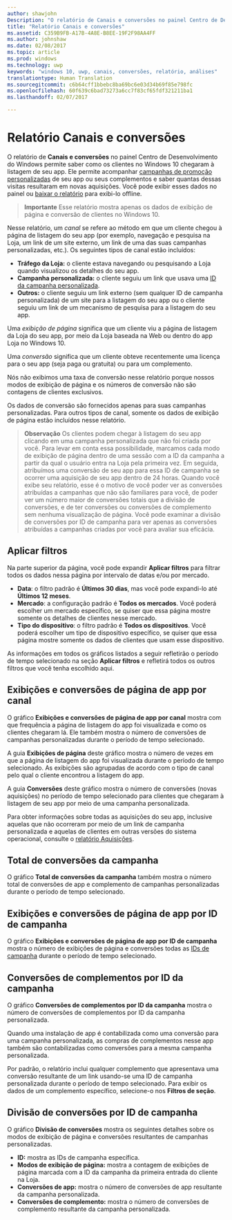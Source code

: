 ```yaml
---
author: shawjohn
Description: "O relatório de Canais e conversões no painel Centro de Desenvolvimento do Windows permite saber como os clientes no Windows 10 chegaram à listagem de seu app."
title: "Relatório Canais e conversões"
ms.assetid: C359B9FB-A17B-4A8E-B8EE-19F2F98AA4FF
ms.author: johnshaw
ms.date: 02/08/2017
ms.topic: article
ms.prod: windows
ms.technology: uwp
keywords: "windows 10, uwp, canais, conversões, relatório, análises"
translationtype: Human Translation
ms.sourcegitcommit: c6b64cff1bbebc8ba69bc6e03d34b69f85e798fc
ms.openlocfilehash: 60f639c6bad73273a6cc7f83cf65fdf321211ba1
ms.lasthandoff: 02/07/2017

---
```


# <a name="channels-and-conversions-report"></a>Relatório Canais e conversões


O relatório de **Canais e conversões** no painel Centro de Desenvolvimento do Windows permite saber como os clientes no Windows 10 chegaram à listagem de seu app. Ele permite acompanhar [campanhas de promoção personalizadas](create-a-custom-app-promotion-campaign.md) de seu app ou seus complementos e saber quantas dessas visitas resultaram em novas aquisições. Você pode exibir esses dados no painel ou [baixar o relatório](download-analytic-reports.md) para exibi-lo offline.

> **Importante**   Esse relatório mostra apenas os dados de exibição de página e conversão de clientes no Windows 10.

 

Nesse relatório, um *canal* se refere ao método em que um cliente chegou à página de listagem do seu app (por exemplo, navegação e pesquisa na Loja, um link de um site externo, um link de uma das suas campanhas personalizadas, etc.). Os seguintes tipos de canal estão incluídos:

-   **Tráfego da Loja:** o cliente estava navegando ou pesquisando a Loja quando visualizou os detalhes do seu app.
-   **Campanha personalizada:** o cliente seguiu um link que usava uma [ID da campanha personalizada](create-a-custom-app-promotion-campaign.md).
-   **Outros:** o cliente seguiu um link externo (sem qualquer ID de campanha personalizada) de um site para a listagem do seu app ou o cliente seguiu um link de um mecanismo de pesquisa para a listagem do seu app.

Uma *exibição de página* significa que um cliente viu a página de listagem da Loja do seu app, por meio da Loja baseada na Web ou dentro do app Loja no Windows 10.

Uma *conversão* significa que um cliente obteve recentemente uma licença para o seu app (seja paga ou gratuita) ou para um complemento.

Nós não exibimos uma taxa de conversão nesse relatório porque nossos modos de exibição de página e os números de conversão não são contagens de clientes exclusivos.

Os dados de conversão são fornecidos apenas para suas campanhas personalizadas. Para outros tipos de canal, somente os dados de exibição de página estão incluídos nesse relatório.

> **Observação** Os clientes podem chegar à listagem do seu app clicando em uma campanha personalizada que não foi criada por você. Para levar em conta essa possibilidade, marcamos cada modo de exibição de página dentro de uma sessão com a ID da campanha a partir da qual o usuário entra na Loja pela primeira vez. Em seguida, atribuímos uma conversão de seu app para essa ID de campanha se ocorrer uma aquisição de seu app dentro de 24 horas. Quando você exibe seu relatório, esse é o motivo de você poder ver as conversões atribuídas a campanhas que não são familiares para você, de poder ver um número maior de conversões totais que a divisão de conversões, e de ter conversões ou conversões de complemento sem nenhuma visualização de página. Você pode examinar a divisão de conversões por ID de campanha para ver apenas as conversões atribuídas a campanhas criadas por você para avaliar sua eficácia.


## <a name="apply-filters"></a>Aplicar filtros


Na parte superior da página, você pode expandir **Aplicar filtros** para filtrar todos os dados nessa página por intervalo de datas e/ou por mercado.

-   **Data**: o filtro padrão é **Últimos 30 dias**, mas você pode expandi-lo até **Últimos 12 meses**.
-   **Mercado**: a configuração padrão é **Todos os mercados**. Você poderá escolher um mercado específico, se quiser que essa página mostre somente os detalhes de clientes nesse mercado.
-   **Tipo do dispositivo**: o filtro padrão é **Todos os dispositivos**. Você poderá escolher um tipo de dispositivo específico, se quiser que essa página mostre somente os dados de clientes que usam esse dispositivo.

As informações em todos os gráficos listados a seguir refletirão o período de tempo selecionado na seção **Aplicar filtros** e refletirá todos os outros filtros que você tenha escolhido aqui.

## <a name="app-page-views-and-conversions-by-channel"></a>Exibições e conversões de página de app por canal


O gráfico **Exibições e conversões de página de app por canal** mostra com que frequência a página de listagem do app foi visualizada e como os clientes chegaram lá. Ele também mostra o número de conversões de campanhas personalizadas durante o período de tempo selecionado.

A guia **Exibições de página** deste gráfico mostra o número de vezes em que a página de listagem do app foi visualizada durante o período de tempo selecionado. As exibições são agrupadas de acordo com o tipo de canal pelo qual o cliente encontrou a listagem do app.

A guia **Conversões** deste gráfico mostra o número de conversões (novas aquisições) no período de tempo selecionado para clientes que chegaram à listagem de seu app por meio de uma campanha personalizada.

Para obter informações sobre todas as aquisições do seu app, inclusive aquelas que não ocorreram por meio de um link de campanha personalizada e aquelas de clientes em outras versões do sistema operacional, consulte o [relatório Aquisições](acquisitions-report.md).

 

## <a name="total-campaign-conversions"></a>Total de conversões da campanha


O gráfico **Total de conversões da campanha** também mostra o número total de conversões de app e complemento de campanhas personalizadas durante o período de tempo selecionado.

## <a name="app-page-views-and-conversions-by-campaign-id"></a>Exibições e conversões de página de app por ID de campanha


O gráfico **Exibições e conversões de página de app por ID de campanha** mostra o número de exibições de página e conversões todas as [IDs de campanha](create-a-custom-app-promotion-campaign.md) durante o período de tempo selecionado.

##  <a name="add-on-conversions-by-campaign-id"></a>Conversões de complementos por ID da campanha


O gráfico **Conversões de complementos por ID da campanha** mostra o número de conversões de complementos por ID da campanha personalizada.

Quando uma instalação de app é contabilizada como uma conversão para uma campanha personalizada, as compras de complementos nesse app também são contabilizadas como conversões para a mesma campanha personalizada.

Por padrão, o relatório inclui qualquer complemento que apresentava uma conversão resultante de um link usando-se uma ID de campanha personalizada durante o período de tempo selecionado. Para exibir os dados de um complemento específico, selecione-o nos **Filtros de seção**.

## <a name="conversions-breakdown-by-campaign-id"></a>Divisão de conversões por ID de campanha


O gráfico **Divisão de conversões** mostra os seguintes detalhes sobre os modos de exibição de página e conversões resultantes de campanhas personalizadas.

-   **ID:** mostra as IDs de campanha específica.
-   **Modos de exibição de página:** mostra a contagem de exibições de página marcada com a ID da campanha da primeira entrada do cliente na Loja.
-   **Conversões de app:** mostra o número de conversões de app resultante da campanha personalizada.
-   **Conversões de complemento:** mostra o número de conversões de complemento resultante da campanha personalizada.


 

 


